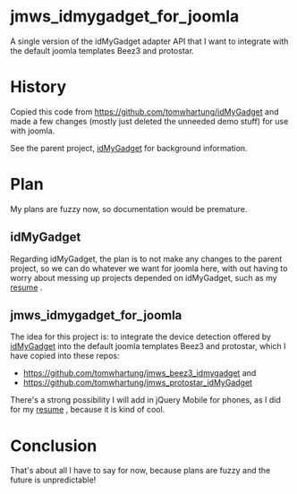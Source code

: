 
# jmws_idmygadget_for_joomla
A single version of the idMyGadget adapter API that I want to integrate with the default joomla templates Beez3 and protostar.

# History
Copied this code from https://github.com/tomwhartung/idMyGadget and made a few changes (mostly just deleted the unneeded demo stuff) for use with joomla.

See the parent project, [idMyGadget](https://github.com/tomwhartung/idMyGadget) for background information.

# Plan

My plans are fuzzy now, so documentation would be premature.

## idMyGadget
Regarding idMyGadget, the plan is to not make any changes to the parent project,
so we can do whatever we want for joomla here,
with out having to worry about messing up projects depended on idMyGadget,
such as my [resume](https://github.com/tomwhartung/resume) .

## jmws_idmygadget_for_joomla
The idea for this project is: to integrate the device detection offered by [idMyGadget](https://github.com/tomwhartung/idMyGadget)
into the default joomla templates Beez3 and protostar, which I have copied into these repos:

* https://github.com/tomwhartung/jmws_beez3_idmygadget and
* https://github.com/tomwhartung/jmws_protostar_idMyGadget

There's a strong possibility I will add in jQuery Mobile for phones,
as I did for my [resume](https://github.com/tomwhartung/resume) ,
because it is kind of cool.

# Conclusion

That's about all I have to say for now, because plans are fuzzy and the future is unpredictable!

